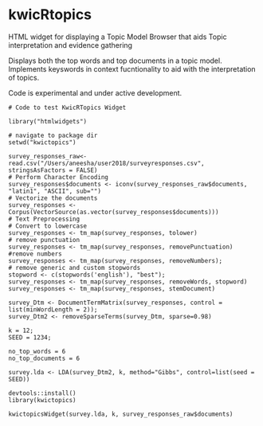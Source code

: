 # kwicRtopics
HTML widget for displaying a Topic Model Browser that aids Topic interpretation and evidence gathering

Displays both the top words and top documents in a topic model. Implements keyswords in context fucntionality to aid with the interpretation of topics. 

Code is experimental and under active development.

```
# Code to test KwicRTopics Widget

library("htmlwidgets")

# navigate to package dir
setwd("kwictopics")       

survey_responses_raw<-read.csv("/Users/aneesha/user2018/surveyresponses.csv", stringsAsFactors = FALSE)
# Perform Character Encoding
survey_responses$documents <- iconv(survey_responses_raw$documents, "latin1", "ASCII", sub="")
# Vectorize the documents
survey_responses <- Corpus(VectorSource(as.vector(survey_responses$documents))) 
# Text Preprocessing
# Convert to lowercase
survey_responses <- tm_map(survey_responses, tolower)
# remove punctuation
survey_responses <- tm_map(survey_responses, removePunctuation)
#remove numbers
survey_responses <- tm_map(survey_responses, removeNumbers);
# remove generic and custom stopwords
stopword <- c(stopwords('english'), "best");
survey_responses <- tm_map(survey_responses, removeWords, stopword)
survey_responses <- tm_map(survey_responses, stemDocument)

survey_Dtm <- DocumentTermMatrix(survey_responses, control = list(minWordLength = 2));
survey_Dtm2 <- removeSparseTerms(survey_Dtm, sparse=0.98)

k = 12;
SEED = 1234;

no_top_words = 6
no_top_documents = 6

survey.lda <- LDA(survey_Dtm2, k, method="Gibbs", control=list(seed = SEED))

devtools::install()                                      
library(kwictopics)

kwictopicsWidget(survey.lda, k, survey_responses_raw$documents)



```
